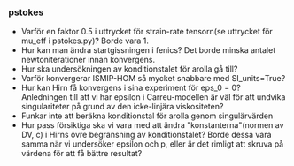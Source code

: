 ### pstokes
* Varför en faktor 0.5 i uttrycket för strain-rate tensorn(se uttrycket för mu_eff i pstokes.py)? Borde vara 1.
* Hur kan man ändra startgissningen i fenics? Det borde minska antalet newtoniterationer innan konvergens.
* Hur ska undersökningen av konditionstalet för arolla gå till?
* Varför konvergerar ISMIP-HOM så mycket snabbare med SI_units=True?
* Hur kan Hirn få konvergens i sina experiment för eps_0 = 0? Anledningen till att vi har epsilon i Carreu-modellen är väl för att undvika singulariteter på grund av den icke-linjära viskositeten?
* Funkar inte att beräkna konditionstal för arolla genom singulärvärden
* Hur pass försiktiga ska vi vara med att ändra "konstanterna"(normen av DV, c) i Hirns övre begränsning av konditionstalet? Borde dessa vara samma när vi undersöker epsilon och p, eller är det rimligt att skruva på värdena för att få bättre resultat?
